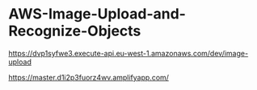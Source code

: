 # AWS-Image-Upload-and-Recognize-Objects

https://dvp1syfwe3.execute-api.eu-west-1.amazonaws.com/dev/image-upload

https://master.d1i2p3fuorz4wv.amplifyapp.com/
